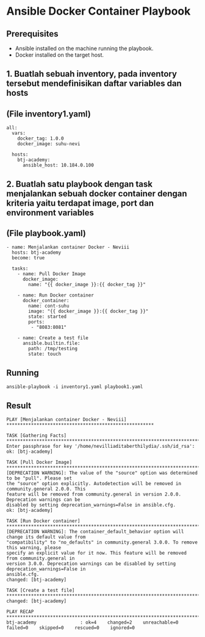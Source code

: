 # Ansible Docker Container Playbook

## Prerequisites
- Ansible installed on the machine running the playbook.
- Docker installed on the target host.

## 1. Buatlah sebuah inventory, pada inventory tersebut mendefinisikan daftar variables dan hosts
(File inventory1.yaml)
  ---
    all:
      vars:
        docker_tag: 1.0.0
        docker_image: suhu-nevi
    
      hosts:
        btj-academy:
          ansible_host: 10.184.0.100



## 2. Buatlah satu playbook dengan task menjalankan sebuah docker container dengan kriteria yaitu terdapat image, port dan environment variables
(File playbook.yaml)
  ---
    - name: Menjalankan container Docker - Neviii
      hosts: btj-academy
      become: true
    
      tasks:
        - name: Pull Docker Image
          docker_image:
            name: "{{ docker_image }}:{{ docker_tag }}"
    
        - name: Run Docker container
          docker_container:
            name: cont-suhu
            image: "{{ docker_image }}:{{ docker_tag }}"
            state: started
            ports:
             - "8083:8081"
    
        - name: Create a test file
          ansible.builtin.file:
            path: /tmp/testing
            state: touch



## Running
  `ansible-playbook -i inventory1.yaml playbook1.yaml`


## Result

    PLAY [Menjalankan container Docker - Neviii] ******************************************************
  
    TASK [Gathering Facts] ****************************************************************************
    Enter passphrase for key '/home/nevilliaditaberthilydia/.ssh/id_rsa': 
    ok: [btj-academy]
    
    TASK [Pull Docker Image] **************************************************************************
    [DEPRECATION WARNING]: The value of the "source" option was determined to be "pull". Please set 
    the "source" option explicitly. Autodetection will be removed in community.general 2.0.0. This 
    feature will be removed from community.general in version 2.0.0. Deprecation warnings can be 
    disabled by setting deprecation_warnings=False in ansible.cfg.
    ok: [btj-academy]
    
    TASK [Run Docker container] ***********************************************************************
    [DEPRECATION WARNING]: The container_default_behavior option will change its default value from 
    "compatibility" to "no_defaults" in community.general 3.0.0. To remove this warning, please 
    specify an explicit value for it now. This feature will be removed from community.general in 
    version 3.0.0. Deprecation warnings can be disabled by setting deprecation_warnings=False in 
    ansible.cfg.
    changed: [btj-academy]
    
    TASK [Create a test file] *************************************************************************
    changed: [btj-academy]
    
    PLAY RECAP ****************************************************************************************
    btj-academy                : ok=4    changed=2    unreachable=0    failed=0    skipped=0    rescued=0    ignored=0  
